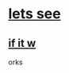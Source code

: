 # [lets see](https://github.com/Thrillberg/my-first-repository/milestone/1)

## [if it w](https://github.com/Thrillberg/my-first-repository/issues/1)

orks

